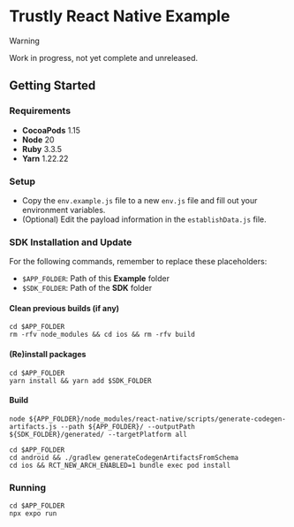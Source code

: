 # Trustly React Native Example

> [!WARNING]  
> Work in progress, not yet complete and unreleased.

## Getting Started

### Requirements

- **CocoaPods** 1.15
- **Node** 20
- **Ruby** 3.3.5
- **Yarn** 1.22.22

### Setup

- Copy the `env.example.js` file to a new `env.js` file and fill out your environment variables.
- (Optional) Edit the payload information in the `establishData.js` file.

### SDK Installation and Update

For the following commands, remember to replace these placeholders:

- `$APP_FOLDER`: Path of this **Example** folder
- `$SDK_FOLDER`: Path of the **SDK** folder

#### Clean previous builds (if any)

```shell
cd $APP_FOLDER
rm -rfv node_modules && cd ios && rm -rfv build
```

#### (Re)install packages

```shell
cd $APP_FOLDER
yarn install && yarn add $SDK_FOLDER
```

#### Build

```shell
node ${APP_FOLDER}/node_modules/react-native/scripts/generate-codegen-artifacts.js --path ${APP_FOLDER}/ --outputPath ${SDK_FOLDER}/generated/ --targetPlatform all

cd $APP_FOLDER
cd android && ./gradlew generateCodegenArtifactsFromSchema
cd ios && RCT_NEW_ARCH_ENABLED=1 bundle exec pod install
```

### Running

```shell
cd $APP_FOLDER
npx expo run
```
